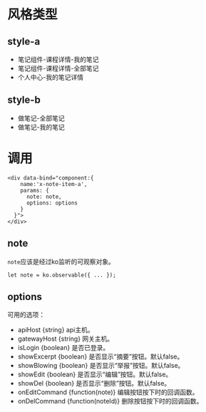 # 风格类型

## style-a
* 笔记组件-课程详情-我的笔记
* 笔记组件-课程详情-全部笔记
* 个人中心-我的笔记详情

## style-b
* 做笔记-全部笔记
* 做笔记-我的笔记

# 调用
```
<div data-bind="component:{
    name:'x-note-item-a',
    params: {
      note: note,
      options: options
    }
  }">
</div>
```

## note
`note`应该是经过ko监听的可观察对象。
```
let note = ko.observable({ ... });
```

## options
可用的选项：

* apiHost {string} api主机。
* gatewayHost {string} 网关主机。
* isLogin {boolean} 是否已登录。
* showExcerpt {boolean} 是否显示“摘要”按钮。默认false。
* showBlowing {boolean} 是否显示“举报”按钮。默认false。
* showEdit {boolean} 是否显示“编辑”按钮。默认false。
* showDel {boolean} 是否显示“删除”按钮。默认false。
* onEditCommand {function(note)} 编辑按钮按下时的回调函数。
* onDelCommand {function(noteId)} 删除按钮按下时的回调函数。